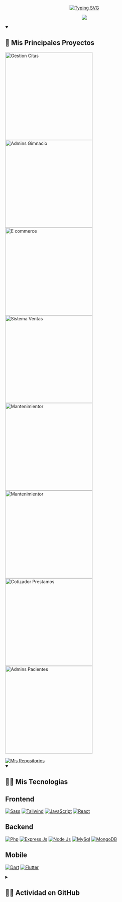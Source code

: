 <!-- Repositorio del creador - https://github.com/DenverCoder1/readme-typing-svg -->
<!-- Título -->
<p align="center">
   <a href="#">
      <img src="https://readme-typing-svg.demolab.com?font=DM+Serif+Display&size=30&duration=1&pause=1000&color=4DB5FF&center=true&width=440&height=45&lines=Renato+Soca" alt="Typing SVG" />
   </a>
</p>

<!-- Repositorio del creador - https://github.com/DenverCoder1/readme-typing-svg -->
<!-- Auto Tipado Sub Título -->
<p align="center">
  <a href="https://readme-typing-svg.demolab.com/demo/">
    <img src="https://readme-typing-svg.demolab.com/?lines=Desarrollador+Full+Stack;Desarrollador+Mobile&center=true&width=440&height=45&color=4DB5FF&vCenter=true&pause=800&size=25" /></a>
</p>

<!-- Sección de Proyectos -->
<details open> <summary><h2>📘 Mis Principales Proyectos</h2></summary>

  <!-- Repo de las cartas - https://github.com/anuraghazra/github-readme-stats -->
  <!-- Repo de las cartas (Personalizadas) - https://github.com/DenverCoder1/github-readme-stats -->
  <p align="left">
     <!-- 1er Proyecto -->
   <a href="https://github.com/renatosoca/Gestion_Citas-Hospital"><img width="278" src="https://denvercoder1-github-readme-stats.vercel.app/api/pin/?username=renatosoca&repo=Gestion_Citas-Hospital&theme=react&bg_color=1F222E&title_color=4DB5FF&hide_border=true&icon_color=F8D866&show_icons=true"     alt="Gestion Citas"></a> 
     <!-- 2do Proyecto -->
    <a href="https://github.com/renatosoca/Administracion_Gimasio"><img width="278" src="https://denvercoder1-github-readme-stats.vercel.app/api/pin/?username=renatosoca&repo=Administracion_Gimasio&theme=react&bg_color=1F222E&title_color=4DB5FF&hide_border=true&icon_color=F8D866&show_icons=true" alt="Admins Gimnacio"></a> 
     <!-- 3er Proyecto -->
    <a href="https://github.com/renatosoca/E-commerce-PHP/"><img width="278" src="https://denvercoder1-github-readme-stats.vercel.app/api/pin/?username=renatosoca&repo=E-commerce-PHP&theme=react&bg_color=1F222E&title_color=4DB5FF&hide_border=true&icon_color=F8D866&show_icons=true" alt="E commerce"></a>
     <!-- 4to Proyecto -->
    <a href="https://github.com/renatosoca/Ventas_Inventario-Ferreteria"><img width="278" src="https://denvercoder1-github-readme-stats.vercel.app/api/pin/?username=renatosoca&repo=Ventas_Inventario-Ferreteria&theme=react&bg_color=1F222E&title_color=4DB5FF&hide_border=true&icon_color=F8D866&show_icons=true" alt="Sistema Ventas"></a>
     <!-- 5to Proyecto -->
    <a href="https://github.com/renatosoca/Gestion_Proyectos"><img width="278" src="https://denvercoder1-github-readme-stats.vercel.app/api/pin/?username=renatosoca&repo=Gestion_Proyectos&theme=react&bg_color=1F222E&title_color=4DB5FF&hide_border=true&icon_color=F8D866&show_icons=true" alt="Mantenimientor"></a>
     <!-- 6to Proyecto -->
    <a href="https://github.com/renatosoca/Portafolio"><img width="278" src="https://denvercoder1-github-readme-stats.vercel.app/api/pin/?username=renatosoca&repo=Portafolio&theme=react&bg_color=1F222E&title_color=4DB5FF&hide_border=true&icon_color=F8D866&show_icons=true" alt="Mantenimientor"></a>
     <!-- 7to Proyecto -->
     <a href="https://github.com/renatosoca/Cotizador-Prestamos-React"><img width="278" src="https://denvercoder1-github-readme-stats.vercel.app/api/pin/?username=renatosoca&repo=Cotizador-Prestamos-React&theme=react&bg_color=1F222E&title_color=4DB5FF&hide_border=true&icon_color=F8D866&show_icons=true" alt="Cotizador Prestamos"></a>
     <!-- 8to Proyecto -->
     <a href="https://github.com/renatosoca/Admins-Pacientes-Frontend"><img width="278" src="https://denvercoder1-github-readme-stats.vercel.app/api/pin/?username=renatosoca&repo=Admins-Pacientes-Frontend&theme=react&bg_color=1F222E&title_color=4DB5FF&hide_border=true&icon_color=F8D866&show_icons=true" alt="Admins Pacientes"></a>
  </p>
   
  <!-- Boton para ver todos mis proyectos -->
  <a href="https://github.com/renatosoca?tab=repositories">
    <img alt="Mis Repositorios" title="Todos mis Repositorios" src="https://custom-icon-badges.demolab.com/badge/-Clic%20Aqu%C3%AD%20Para%20Ver%20Todos%20Mis%20Repositorios-161B22?style=for-the-badge&logoColor=white&logo=repo"/>
  </a>
</details>

<!-- Mis Tecnologias -->
<details open> <summary><h2>👨‍💻 Mis Tecnologías</h2></summary>
  <!-- Pagina para los iconos https://ileriayo.github.io/markdown-badges/#table-of-contents -->
   
  <h2>Frontend</h2>
  <p>
      <a href="#"><img alt="Sass" src ="https://img.shields.io/badge/SASS-hotpink.svg?style=for-the-badge&logo=SASS&logoColor=white"></a>
      <a href="#"><img alt="Tailwind" src ="https://img.shields.io/badge/tailwindcss-%2338B2AC.svg?style=for-the-badge&logo=tailwind-css&logoColor=white"></a>
      <a href="#"><img alt="JavaScript" src="https://img.shields.io/badge/javascript-%23323330.svg?style=for-the-badge&logo=javascript&logoColor=%23F7DF1E"></a>
      <a href="#"><img alt="React" src="https://img.shields.io/badge/react-%2320232a.svg?style=for-the-badge&logo=react&logoColor=%2361DAFB"></a>
  </p>

  <h2>Backend</h2>
  <p>
      <a href="#"><img alt="Php" src="https://img.shields.io/badge/php-%23777BB4.svg?style=for-the-badge&logo=php&logoColor=white"></a>
      <a href="#"><img alt="Express Js" src="https://img.shields.io/badge/express.js-%23404d59.svg?style=for-the-badge&logo=express&logoColor=%2361DAFB"></a>
      <a href="#"><img alt="Node Js" src="https://img.shields.io/badge/node.js-6DA55F?style=for-the-badge&logo=node.js&logoColor=white"></a>
      <a href="#"><img alt="MySql" src="https://img.shields.io/badge/mysql-%2300f.svg?style=for-the-badge&logo=mysql&logoColor=white"></a>
      <a href="#"><img alt="MongoDB" src="https://img.shields.io/badge/MongoDB-%234ea94b.svg?style=for-the-badge&logo=mongodb&logoColor=white"></a>
  </p>
   
   <h2>Mobile</h2>
   
   <p>
      <a href="#"><img alt="Dart" src="https://img.shields.io/badge/dart-%230175C2.svg?style=for-the-badge&logo=dart&logoColor=white"></a>
      <a href="#"><img alt="Flutter" src="https://img.shields.io/badge/Flutter-%2302569B.svg?style=for-the-badge&logo=Flutter&logoColor=white"></a>
  </p>
   
</details>

<!-- Actividad en GitHub -->
<details> <summary><h2>👨‍💻 Actividad en GitHub </h2></summary>
   
   <a href="https://github.com/anuraghazra/github-readme-stats"><img alt="Estadistica de mi GitHub" src="https://denvercoder1-github-readme-stats.vercel.app/api/?username=renatosoca&show_icons=true&include_all_commits=true&count_private=true&theme=react&hide_border=true&bg_color=1F222E&title_color=4DB5FF&icon_color=4DB5FF" height="200px"/></a>
  <a href="https://github.com/anuraghazra/github-readme-stats"><img alt="Lenguajes Utilizados" src="https://github-readme-stats.vercel.app/api/top-langs/?username=renatosoca&langs_count=8&layout=compact&theme=react&hide_border=true&bg_color=1F222E&title_color=4DB5FF&icon_color=4DB5FF&hide_progress=true&hide=Hack" height="200px"/>
   </a>
   
   <br/>
   
   <!-- https://github.com/ashutosh00710/github-readme-activity-graph -->
  <a href="https://github.com/ashutosh00710/github-readme-activity-graph"><img alt="Actividad Gráfica" src="https://github-readme-activity-graph.cyclic.app/graph/?username=renatosoca&bg_color=1F222E&color=4DB5FF&line=4DB5FF&point=FFFFFF&hide_border=true" /></a>
   
</details>
